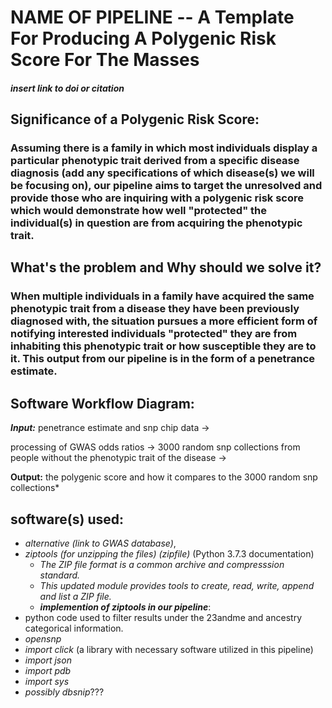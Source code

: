 # **NAME OF PIPELINE** -- A Template For Producing A Polygenic Risk Score For The Masses
#### *insert link to doi or citation*
##  Significance of a Polygenic Risk Score:
### Assuming there is a family in which most individuals display a particular phenotypic trait derived from a specific disease diagnosis (**add any specifications of which disease(s) we will be focusing on**), our pipeline aims to target the unresolved and provide those who are inquiring with a polygenic risk score which would demonstrate how well "protected" the individual(s) in question are from acquiring the phenotypic trait.


##   What's the problem and Why should we solve it?
### When multiple individuals in a family have acquired the same phenotypic trait from a disease they have been previously diagnosed with, the situation pursues a more efficient form of notifying interested individuals "protected" they are from inhabiting this phenotypic trait or how susceptible they are to it. This output from our pipeline is in the form of a penetrance estimate. 







## Software Workflow Diagram:
***Input:*** penetrance estimate and snp chip data → 

   processing of GWAS odds ratios → 
   3000 random snp collections from people without the phenotypic trait of the disease → 
   
 **Output:** the polygenic score and how it compares to the 3000 random snp collections* 









## software(s) used: 
- *alternative (link to GWAS database)*, 
- *ziptools (for unzipping the files) (zipfile)* (Python 3.7.3 documentation)
   + *The ZIP file format is a common archive and compresssion standard.*
   + *This updated module provides tools to create, read, write, append and list a ZIP file.*
   + **_implemention of ziptools in our pipeline_**: 
- python code used to filter results under the 23andme and ancestry categorical information. 
- *opensnp*
- *import click* (a library with necessary software utilized in this pipeline)
- *import json*
- *import pdb*
- *import sys*
- *possibly dbsnip*???




